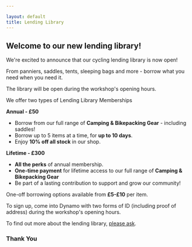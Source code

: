 ```yaml
---

layout: default
title: Lending Library
---
```



## Welcome to our new lending library!

We're excited to announce that our cycling lending library is now open! 

From panniers, saddles, tents, sleeping bags and more - borrow what you need when you need it. 

The library will be open during the workshop's opening hours. 

We offer two types of Lending Library Memberships

**Annual - £50** 

- Borrow from our full range of **Camping & Bikepacking Gear** - including saddles! 
- Borrow up to 5 items at a time, for **up to 10 days**. 
- Enjoy **10% off all stock** in our shop. 

**Lifetime - £300** 

- **All the perks** of annual membership.
- **One-time payment** for lifetime access to our full range of **Camping & Bikepacking Gear**
- Be part of a lasting contribution to support and grow our community!

One-off borrowing options available from **£5-£10** per item.

To sign up, come into Dynamo with two forms of ID (including proof of address) during the workshop's opening hours. 

To find out more about the lending library, [please ask](/#contact-us). 

### Thank You
